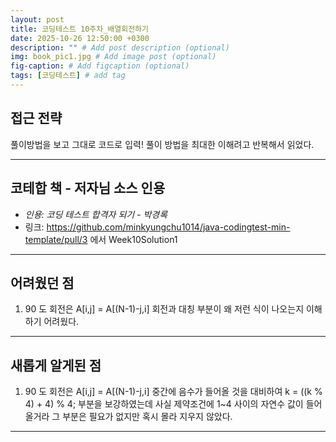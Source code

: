 ```yaml
---
layout: post
title: 코딩테스트 10주차_배열회전하기
date: 2025-10-26 12:50:00 +0300
description: "" # Add post description (optional)
img: book_pic1.jpg # Add image post (optional)
fig-caption: # Add figcaption (optional)
tags: [코딩테스트] # add tag
---
```


## 접근 전략
풀이방법을 보고 그대로 코드로 입력! 
풀이 방법을 최대한 이해려고 반복해서 읽었다.   

---

## 코테합 책 - 저자님 소스 인용
- *인용: 코딩 테스트 합격자 되기 - 박경록*  
- 링크: https://github.com/minkyungchu1014/java-codingtest-min-template/pull/3
에서 Week10Solution1

---

## 어려웠던 점
1. 90 도 회전은 A[i,j] = A[(N-1)-j,i]
회전과 대칭 부분이 왜 저런 식이 나오는지 이해하기 어려웠다.

---

## 새롭게 알게된 점
1. 90 도 회전은 A[i,j] = A[(N-1)-j,i] 
중간에 음수가 들어올 것을 대비하여 k = ((k % 4) + 4) % 4; 부분을 보강하였는데 사실 제약조건에 1~4 사이의 자연수 값이 들어올거라 그 부분은 필요가 없지만 혹시 몰라 지우지 않았다.

---
